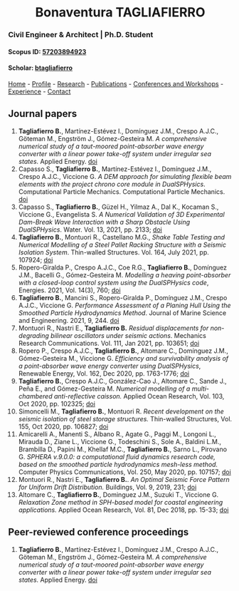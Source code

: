 #  <center> Bonaventura TAGLIAFIERRO <center> #

###  Civil Engineer & Architect | Ph.D. Student 

####  Scopus ID: [57203894923](https://www.scopus.com/authid/detail.uri?authorId=57203894923)
####  Scholar: [btagliafierro](https://scholar.google.com/citations?hl=en&user=JX-TrjQAAAAJ)

[Home](index.md) - [Profile](profile.md) - [Research](research.md) - [Publications](publication.md) - [Conferences and Workshops](events.md) - [Experience](experience) - [Contact](contact.md)

## Journal papers

<ol start="1">
  <li>
  <b>Tagliafierro B.</b>, Martínez-Estévez I., Domínguez J.M., Crespo A.J.C., Göteman M., Engström J., Gómez-Gesteira M. <i>A comprehensive numerical study of a taut-moored point-absorber wave energy converter with a linear power take-off system under irregular sea states.</i> Applied Energy. <a href="https://doi.org/10.1016/j.apenergy.2022.118629">doi</a>
  </li> 
  <li> Capasso S., <b>Tagliafierro B.</b>, Martínez-Estévez I., Domínguez J.M., Crespo A.J.C., Viccione G. <i>A DEM approach for simulating flexible beam elements with the project chrono core module in DualSPHysics</i>. Computational Particle Mechanics. Computational Particle Mechanics. <a href="https://doi.org/10.1007/s40571-021-00451-9">doi</a>
  </li>
    <li> Capasso S., <b>Tagliafierro B.</b>, Güzel H., Yilmaz A., Dal K., Kocaman S., Viccione G., Evangelista S. <i> A Numerical Validation of 3D Experimental Dam-Break Wave Interaction with a Sharp Obstacle Using DualSPHysics</i>. Water. Vol. 13, 2021, pp. 2133; <a href="https://doi.org/10.1007/s40571-021-00451-9">doi</a>
  </li>
    <li> <b>Tagliafierro B.</b>, Montuori R., Castellano M.G., <i>Shake Table Testing and Numerical Modelling of a Steel Pallet Racking Structure with a Seismic Isolation System</i>. Thin-walled Structures. Vol. 164, July 2021, pp. 107924; <a href="https://doi.org/10.1016/j.tws.2021.107924">doi</a>
  </li>
    <li> Ropero-Giralda P., Crespo A.J.C., Coe R.G., <b>Tagliafierro B.</b>, Domínguez  J.M., Bacelli G., Gómez-Gesteira M. <i> Modelling a heaving point-absorber with a closed-loop control system using the DualSPHysics code</i>, Energies. 2021, Vol. 14(3), 760; <a href="https://doi.org/10.3390/en14030760">doi</a>
  </li>    
    <li> <b>Tagliafierro B.</b>, Mancini S., Ropero-Giralda P., Domínguez J.M., Crespo A.J.C., Viccione G. <i> Performance Assessment of a Planing Hull Using the Smoothed Particle Hydrodynamics Method</i>. Journal of Marine Science and Engineering. 2021, 9, 244. <a href="https://doi.org/10.3390/jmse9030244">doi</a>
  </li>
   <li> Montuori R., Nastri E., <b>Tagliafierro B.</b> <i> Residual displacements for non-degrading bilinear oscillators under seismic actions</i>. Mechanics Research Communications. Vol. 111, Jan 2021, pp. 103651; <a href="https://doi.org/10.1016/j.mechrescom.2020.103651">doi</a>
  </li>
    <li> Ropero P., Crespo A.J.C., <b>Tagliafierro B.</b>, Altomare C., Domínguez J.M., Gómez-Gesteira M., Viccione G. <i> Efficiency and survivability analysis of a point-absorber wave energy converter using DualSPHysics</i>, Renewable Energy, Vol. 162, Dec 2020, pp. 1763-1776; <a href="https://doi.org/10.1016/j.renene.2020.10.012">doi</a>
  </li>
    <li> <b>Tagliafierro B.</b>, Crespo A.J.C., González-Cao J., Altomare C., Sande J., Peña E., and Gómez-Gesteira M.<i> Numerical modelling of a multi-chambered anti-reflective caisson.</i> Applied Ocean Research, Vol. 103, Oct 2020, pp. 102325; <a href="https://doi.org/10.1016/j.apor.2020.102325">doi</a>
  </li>
    <li> Simoncelli M., <b>Tagliafierro B.</b>, Montuori R.<i> Recent development on the seismic isolation of steel storage structures.</i> Thin-walled Structures, Vol. 155, Oct 2020, pp. 106827; <a href="https://doi.org/10.1016/j.tws.2020.106827">doi</a>
  </li>
      <li> Amicarelli A., Manenti S., Albano R., Agate G., Paggi M., Longoni L., Mirauda D., Ziane L., Viccione G., Todeschini S., Sole A., Baldini L.M., Brambilla D., Papini M., Khellaf M.C., <b>Tagliafierro B.</b>, Sarno L., Pirovano G.<i> SPHERA v.9.0.0: a computational fluid dynamics research code, based on the smoothed particle hydrodynamics mesh-less method.</i> Computer Physics Communications, Vol. 250, May 2020, pp. 107157; <a href="https://doi.org/10.1016/j.cpc.2020.107157">doi</a>
  </li>
      <li> Montuori R., Nastri E., <b>Tagliafierro B.</b>.<i> An Optimal Seismic Force Pattern for Uniform Drift Distribution.</i> Buildings, Vol. 9, 2019, 231; <a href="https://doi.org/10.3390/buildings9110231">doi</a>
  </li>
    <li> Altomare C., <b>Tagliafierro B.</b>, Dominguez J.M., Suzuki T., Viccione G.<i> Relaxation Zone method in SPH-based model for coastal engineering applications.</i> Applied Ocean Research, Vol. 81, Dec 2018, pp. 15-33; <a href="https://doi.org/10.1016/j.apor.2018.09.013">doi</a>
  </li> 
</ol>

## Peer-reviewed conference proceedings

<ol start="1">
  <li>
  <b>Tagliafierro B.</b>, Martínez-Estévez I., Domínguez J.M., Crespo A.J.C., Göteman M., Engström J., Gómez-Gesteira M. <i>A comprehensive numerical study of a taut-moored point-absorber wave energy converter with a linear power take-off system under irregular sea states.</i> Applied Energy. <a href="https://doi.org/10.1016/j.apenergy.2022.118629">doi</a>
  </li> 

</ol>
